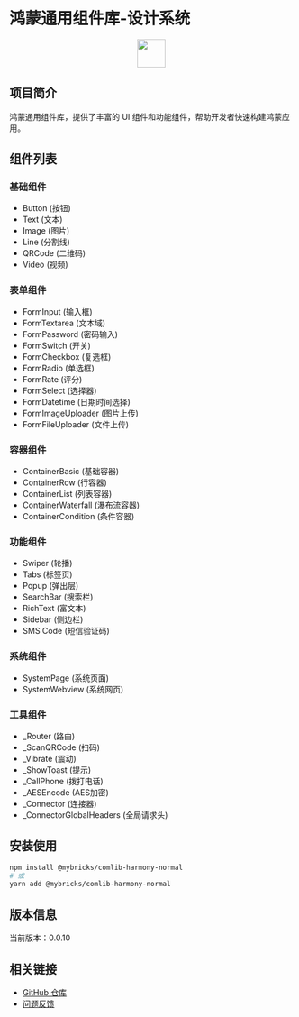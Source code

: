 # 鸿蒙通用组件库-设计系统
<div align="center">
    <a href="https://mybricks.world/">
      <img src="https://user-images.githubusercontent.com/77093461/192469708-107ed96d-66d0-4eb2-861a-f97ac384ee15.png" height="50" width="50"/>
    </a>
</div>

## 项目简介
鸿蒙通用组件库，提供了丰富的 UI 组件和功能组件，帮助开发者快速构建鸿蒙应用。

## 组件列表

### 基础组件
- Button (按钮)
- Text (文本)
- Image (图片)
- Line (分割线)
- QRCode (二维码)
- Video (视频)

### 表单组件
- FormInput (输入框)
- FormTextarea (文本域)
- FormPassword (密码输入)
- FormSwitch (开关)
- FormCheckbox (复选框)
- FormRadio (单选框)
- FormRate (评分)
- FormSelect (选择器)
- FormDatetime (日期时间选择)
- FormImageUploader (图片上传)
- FormFileUploader (文件上传)

### 容器组件
- ContainerBasic (基础容器)
- ContainerRow (行容器)
- ContainerList (列表容器)
- ContainerWaterfall (瀑布流容器)
- ContainerCondition (条件容器)

### 功能组件
- Swiper (轮播)
- Tabs (标签页)
- Popup (弹出层)
- SearchBar (搜索栏)
- RichText (富文本)
- Sidebar (侧边栏)
- SMS Code (短信验证码)

### 系统组件
- SystemPage (系统页面)
- SystemWebview (系统网页)

### 工具组件
- _Router (路由)
- _ScanQRCode (扫码)
- _Vibrate (震动)
- _ShowToast (提示)
- _CallPhone (拨打电话)
- _AESEncode (AES加密)
- _Connector (连接器)
- _ConnectorGlobalHeaders (全局请求头)

## 安装使用
```bash
npm install @mybricks/comlib-harmony-normal
# 或
yarn add @mybricks/comlib-harmony-normal
```

## 版本信息
当前版本：0.0.10

## 相关链接
- [GitHub 仓库](https://github.com/mybricks/comlib-harmony-normal)
- [问题反馈](https://github.com/mybricks/comlib-harmony-normal/issues)
